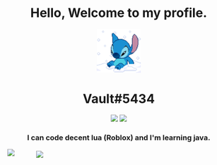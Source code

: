 <h1 align = "center">
  Hello, Welcome to my profile.
</h1>
<p align = "center">
  <img src="ac5a4885c05832f4f2cb324c0b4c11ac.gif" width="100">
</p>
<h1 align = "center">Vault#5434</h1>
<p align = "center">
  <img src="https://upload.wikimedia.org/wikipedia/commons/thumb/c/cf/Lua-Logo.svg/1200px-Lua-Logo.svg.png"   width = "50"></img>
  <img src="https://brandslogos.com/wp-content/uploads/thumbs/java-logo-vector-1.svg"   width = "50"></img>
</p>
<h3 align = "center">I can code decent lua (Roblox) and I'm learning java.</h1>

<img src="https://github-readme-stats.vercel.app/api?username=macosint&&show_icons=true&title_color=df36d8&icon_color=bb2acf&text_color=05f0f7&bg_color=151515">
<img align="center" style="margin-left: 45px;" src="https://github-readme-stats.vercel.app/api/top-langs/?username=macosint&layout=compact&theme=bear" />
